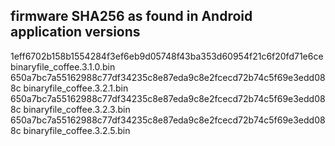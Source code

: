 ## firmware SHA256 as found in Android application versions

1eff6702b158b1554284f3ef6eb9d05748f43ba353d60954f21c6f20fd71e6ce  binaryfile_coffee.3.1.0.bin
650a7bc7a55162988c77df34235c8e87eda9c8e2fcecd72b74c5f69e3edd088c  binaryfile_coffee.3.2.1.bin
650a7bc7a55162988c77df34235c8e87eda9c8e2fcecd72b74c5f69e3edd088c  binaryfile_coffee.3.2.3.bin
650a7bc7a55162988c77df34235c8e87eda9c8e2fcecd72b74c5f69e3edd088c  binaryfile_coffee.3.2.5.bin
